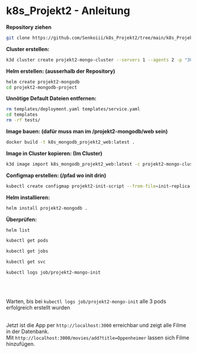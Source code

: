 # k8s_Projekt2 - Anleitung

**Repository ziehen**<br>
```bash
git clone https://github.com/Senkoiii/k8s_Projekt2/tree/main/k8s_Projekt2
```

**Cluster erstellen:**<br>
```bash
k3d cluster create projekt2-mongo-cluster --servers 1 --agents 2 -p "3000:3000@loadbalancer"
```

**Helm erstellen: (ausserhalb der Repository)**<br>
```bash
helm create projekt2-mongodb
cd projekt2-mongodb-project
```

**Unnötige Default Dateien entfernen:**<br>
```bash
rm templates/deployment.yaml templates/service.yaml
cd templates
rm -rf tests/
```



**Image bauen: (dafür muss man im /projekt2-mongodb/web sein)**<br>
```bash
docker build -t k8s_mongodb_projekt2_web:latest .
```

**Image in Cluster kopieren: (Im Cluster)**<br>
```bash
k3d image import k8s_mongodb_projekt2_web:latest -c projekt2-mongo-cluster
```

**Configmap erstellen: (/pfad wo init drin)**

```bash
kubectl create configmap projekt2-init-script --from-file=init-replica.sh
```

**Helm installieren:**
```bash
helm install projekt2-mongodb .
``` 

**Überprüfen:**<br>
```bash
helm list
```
```bash
kubectl get pods
```
```bash
kubectl get jobs
```
```bash
kubectl get svc
```
```bash
kubectl logs job/projekt2-mongo-init
```
<br><br>


Warten, bis bei `kubectl logs job/projekt2-mongo-init` alle 3 pods erfolgreich erstellt wurden<br><br>

Jetzt ist die App per `http://localhost:3000` erreichbar und zeigt alle Filme in der Datenbank.<br>
Mit `http://localhost:3000/movies/add?title=Oppenheimer` lassen sich Filme hinzufügen.






